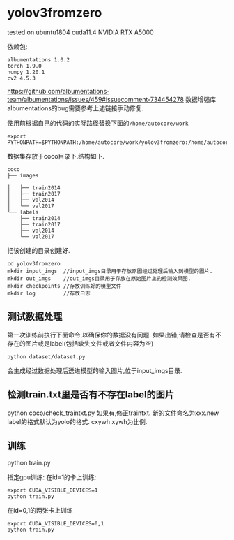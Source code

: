 # yolov3fromzero

tested on ubuntu1804 cuda11.4 NVIDIA RTX A5000

依赖包:
```
albumentations 1.0.2
torch 1.9.0
numpy 1.20.1
cv2 4.5.3
```

https://github.com/albumentations-team/albumentations/issues/459#issuecomment-734454278
数据增强库albumentations的bug需要参考上述链接手动修复.


使用前根据自己的代码的实际路径替换下面的`/home/autocore/work`
```
export PYTHONPATH=$PYTHONPATH:/home/autocore/work/yolov3fromzero:/home/autocore/work/yolov3fromzero/models
```

数据集存放于coco目录下.结构如下.
```
coco
├── images

│   ├── train2014
│   ├── train2017
│   ├── val2014
│   └── val2017
└── labels
    ├── train2014
    ├── train2017
    ├── val2014
    └── val2017
```

把该创建的目录创建好.

```
cd yolov3fromzero
mkdir input_imgs  //input_imgs目录用于存放原图经过处理后输入到模型的图片.
mkdir out_imgs    //out_imgs目录用于存放在原始图片上的检测效果图.
mkdir checkpoints //存放训练好的模型文件
mkdir log         //存放日志
```

## 测试数据处理
第一次训练前执行下面命令,以确保你的数据没有问题. 如果出错,请检查是否有不存在的图片或是label(包括缺失文件或者文件内容为空)
```
python dataset/dataset.py
```
会生成经过数据处理后送进模型的输入图片,位于input_imgs目录.


## 检测train.txt里是否有不存在label的图片
python coco/check_traintxt.py
如果有,修正traintxt. 新的文件命名为xxx.new
label的格式默认为yolo的格式. cxywh xywh为比例.


## 训练
python train.py

指定gpu训练:
在id=1的卡上训练:
```
export CUDA_VISIBLE_DEVICES=1
python train.py
```

在id=0,1的两张卡上训练
```
export CUDA_VISIBLE_DEVICES=0,1
python train.py
```

